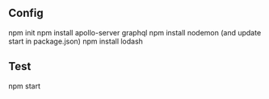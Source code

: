 ## Config
npm init
npm install apollo-server graphql
npm install nodemon (and update start in package.json)
npm install lodash

## Test
npm start
